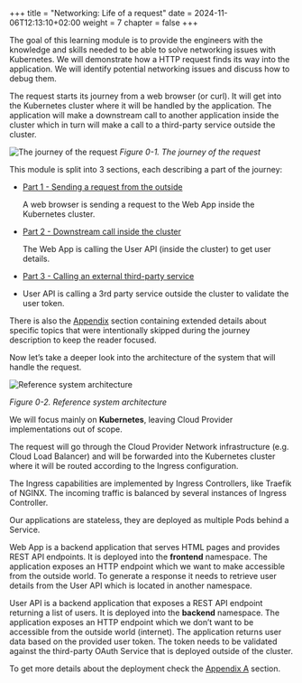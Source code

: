 +++
title = "Networking: Life of a request"
date = 2024-11-06T12:13:10+02:00
weight = 7
chapter = false
+++

The goal of this learning module is to provide the engineers with the knowledge and skills needed to be able to solve networking issues with Kubernetes. We will demonstrate how a HTTP request finds its way into the application. We will identify potential networking issues and discuss how to debug them.

The request starts its journey from a web browser (or curl). It will get into the Kubernetes cluster where it will be handled by the application. The application will make a downstream call to another application inside the cluster which in turn will make a call to a third-party service outside the cluster.

![The journey of the request](/images/loar/0-1.png)
_Figure 0-1. The journey of the request_

This module is split into 3 sections, each describing a part of the journey:

* [Part 1 - Sending a request from the outside](part1)

  A web browser is sending a request to the Web App inside the Kubernetes cluster.

* [Part 2 - Downstream call inside the cluster](part2)

  The Web App is calling the User API (inside the cluster) to get user details.

* [Part 3 - Calling an external third-party service](part3)

* User API is calling a 3rd party service outside the cluster to validate the user token.

There is also the [Appendix](appendix) section containing extended details about specific topics that were intentionally skipped during the journey description to keep the reader focused.

Now let’s take a deeper look into the architecture of the system that will handle the request.

![Reference system architecture](/images/loar/0-2.png)

_Figure 0-2. Reference system architecture_

We will focus mainly on **Kubernetes**, leaving Cloud Provider implementations out of scope.

The request will go through the Cloud Provider Network infrastructure (e.g. Cloud Load Balancer) and will be forwarded into the Kubernetes cluster where it will be routed according to the Ingress configuration.

The Ingress capabilities are implemented by Ingress Controllers, like Traefik of NGINX. The incoming traffic is balanced by several instances of Ingress Controller.

Our applications are stateless, they are deployed as multiple Pods behind a Service.

Web App is a backend application that serves HTML pages and provides REST API endpoints. It is deployed into the **frontend** namespace. The application exposes an HTTP endpoint which we want to make accessible from the outside world. To generate a response it needs to retrieve user details from the User API which is located in another namespace.

User API is a backend application that exposes a REST API endpoint returning a list of users. It is deployed into the **backend** namespace. The application exposes an HTTP endpoint which we don’t want to be accessible from the outside world (internet). The application returns user data based on the provided user token. The token needs to be validated against the third-party OAuth Service that is deployed outside of the cluster.

To get more details about the deployment check the [Appendix A](appendix/#a) section. 


